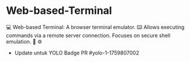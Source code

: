 # Web-based-Terminal
💻 Web-based Terminal: A browser terminal emulator. ⌨️ Allows executing commands via a remote server connection. Focuses on secure shell emulation. 📡 ⚙️


- Update untuk YOLO Badge PR #yolo-1-1759807002